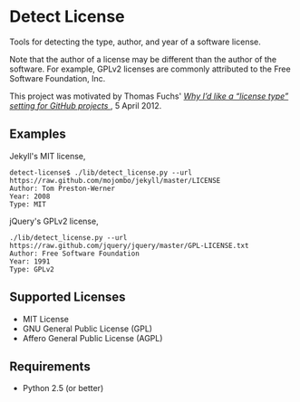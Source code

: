 Detect License
==============

Tools for detecting the type, author, and year of a software license.

Note that the author of a license may be different than the author of the software.
For example, GPLv2 licenses are commonly attributed to the Free Software Foundation, Inc.

This project was motivated by Thomas Fuchs' _[Why I’d like a “license type” setting for GitHub projects
]([http://mir.aculo.us/2012/04/05/why-id-like-a-license-type-setting-for-github-projects/)_, 5 April 2012.

Examples
--------

Jekyll's MIT license,

    detect-license$ ./lib/detect_license.py --url https://raw.github.com/mojombo/jekyll/master/LICENSE
    Author: Tom Preston-Werner
    Year: 2008
    Type: MIT

jQuery's GPLv2 license,

    ./lib/detect_license.py --url https://raw.github.com/jquery/jquery/master/GPL-LICENSE.txt
    Author: Free Software Foundation
    Year: 1991
    Type: GPLv2

Supported Licenses
------------------

 * MIT License
 * GNU General Public License (GPL)
 * Affero General Public License (AGPL)

Requirements
------------

 * Python 2.5 (or better)
